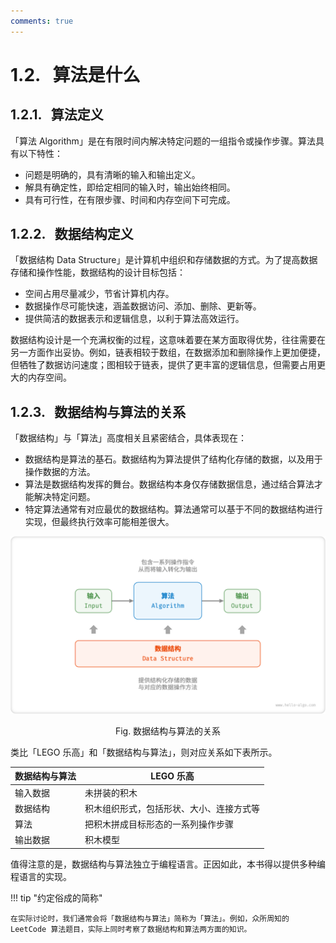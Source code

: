 ```yaml
---
comments: true
---
```


# 1.2. &nbsp; 算法是什么

## 1.2.1. &nbsp; 算法定义

「算法 Algorithm」是在有限时间内解决特定问题的一组指令或操作步骤。算法具有以下特性：

- 问题是明确的，具有清晰的输入和输出定义。
- 解具有确定性，即给定相同的输入时，输出始终相同。
- 具有可行性，在有限步骤、时间和内存空间下可完成。

## 1.2.2. &nbsp; 数据结构定义

「数据结构 Data Structure」是计算机中组织和存储数据的方式。为了提高数据存储和操作性能，数据结构的设计目标包括：

- 空间占用尽量减少，节省计算机内存。
- 数据操作尽可能快速，涵盖数据访问、添加、删除、更新等。
- 提供简洁的数据表示和逻辑信息，以利于算法高效运行。

数据结构设计是一个充满权衡的过程，这意味着要在某方面取得优势，往往需要在另一方面作出妥协。例如，链表相较于数组，在数据添加和删除操作上更加便捷，但牺牲了数据访问速度；图相较于链表，提供了更丰富的逻辑信息，但需要占用更大的内存空间。

## 1.2.3. &nbsp; 数据结构与算法的关系

「数据结构」与「算法」高度相关且紧密结合，具体表现在：

- 数据结构是算法的基石。数据结构为算法提供了结构化存储的数据，以及用于操作数据的方法。
- 算法是数据结构发挥的舞台。数据结构本身仅存储数据信息，通过结合算法才能解决特定问题。
- 特定算法通常有对应最优的数据结构。算法通常可以基于不同的数据结构进行实现，但最终执行效率可能相差很大。

![数据结构与算法的关系](what_is_dsa.assets/relationship_between_data_structure_and_algorithm.png)

<p align="center"> Fig. 数据结构与算法的关系 </p>

类比「LEGO 乐高」和「数据结构与算法」，则对应关系如下表所示。

<div class="center-table" markdown>

| 数据结构与算法 | LEGO 乐高                          |
| -------------- | ------------------------------- |
| 输入数据       | 未拼装的积木                        |
| 数据结构       | 积木组织形式，包括形状、大小、连接方式等 |
| 算法           | 把积木拼成目标形态的一系列操作步骤     |
| 输出数据       | 积木模型                           |

</div>

值得注意的是，数据结构与算法独立于编程语言。正因如此，本书得以提供多种编程语言的实现。

!!! tip "约定俗成的简称"

    在实际讨论时，我们通常会将「数据结构与算法」简称为「算法」。例如，众所周知的 LeetCode 算法题目，实际上同时考察了数据结构和算法两方面的知识。
